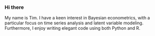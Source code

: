 ### Hi there
My name is Tim. I have a keen interest in Bayesian econometrics, with a particular focus on time series analysis and latent variable modeling. Furthermore, I enjoy writing elegant code using both Python and R.


